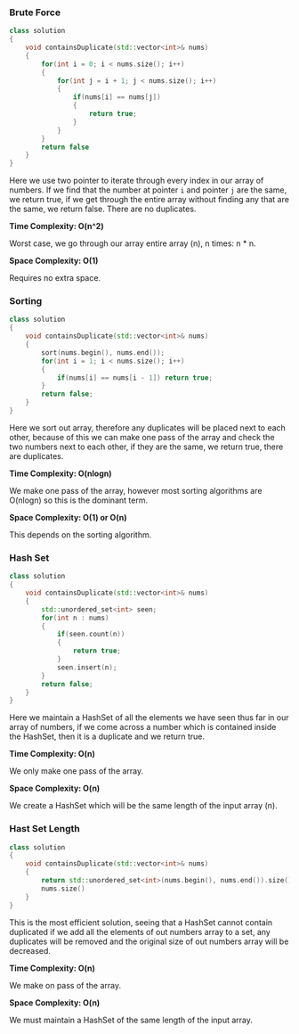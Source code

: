 ### Brute Force

```cpp
class solution
{
	void containsDuplicate(std::vector<int>& nums)
	{
		for(int i = 0; i < nums.size(); i++)
		{
			for(int j = i + 1; j < nums.size(); i++)
			{
				if(nums[i] == nums[j])
				{
					return true;
				}
			}
		}
		return false
	}
}
```

Here we use two pointer to iterate through every index in our array of numbers. If we find that the number at pointer `i` and pointer `j` are the same, we return true, if we get through the entire array without finding any that are the same, we return false. There are no duplicates.

__Time Complexity: O(n^2)__

Worst case, we go through our array entire array (n), n times: n * n.

__Space Complexity: O(1)__

Requires no extra space.

### Sorting

```cpp
class solution
{
	void containsDuplicate(std::vector<int>& nums)
	{
		sort(nums.begin(), nums.end());
		for(int i = 1; i < nums.size(); i++)
		{
			if(nums[i] == nums[i - 1]) return true;
		}
		return false;
	}
}
```

Here we sort out array, therefore any duplicates will be placed next to each other, because of this we can make one pass of the array and check the two numbers next to each other, if they are the same, we return true, there are duplicates.

__Time Complexity: O(nlogn)__

We make one pass of the array, however most sorting algorithms are O(nlogn) so this is the dominant term.

__Space Complexity: O(1) or O(n)__

This depends on the sorting algorithm.

### Hash Set

```cpp
class solution
{
	void containsDuplicate(std::vector<int>& nums)
	{
		std::unordered_set<int> seen;
		for(int n : nums)
		{
			if(seen.count(n))
			{
				return true;
			}
			seen.insert(n);
		}
		return false;
	}
}
```

Here we maintain a HashSet of all the elements we have seen thus far in our array of numbers, if we come across a number which is contained inside the HashSet, then it is a duplicate and we return true.

__Time Complexity: O(n)__

We only make one pass of the array.

__Space Complexity: O(n)__

We create a HashSet which will be the same length of the input array (n).

### Hast Set Length

```cpp
class solution
{
	void containsDuplicate(std::vector<int>& nums)
	{
		return std::unordered_set<int>(nums.begin(), nums.end()).size() <
		nums.size()
	}
}
```

This is the most efficient solution, seeing that a HashSet cannot contain duplicated if we add all the elements of out numbers array to a set, any duplicates will be removed and the original size of out numbers array will be decreased.

__Time Complexity: O(n)__

We make on pass of the array.

__Space Complexity: O(n)__

We must maintain a HashSet of the same length of the input array.
